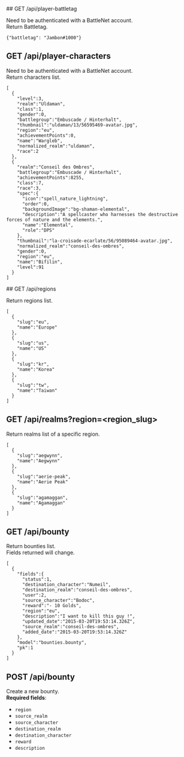 ## GET /api/player-battletag

Need to be authenticated with a BattleNet account.  
Return Battletag.

`{"battletag": "Jambon#1000"}`

## GET /api/player-characters

Need to be authenticated with a BattleNet account.  
Return characters list.

```
[  
  {  
    "level":3,
    "realm":"Uldaman",
    "class":1,
    "gender":0,
    "battlegroup":"Embuscade / Hinterhalt",
    "thumbnail":"uldaman/13/56595469-avatar.jpg",
    "region":"eu",
    "achievementPoints":0,
    "name":"Wargleb",
    "normalized_realm":"uldaman",
    "race":2
  },
  {  
    "realm":"Conseil des Ombres",
    "battlegroup":"Embuscade / Hinterhalt",
    "achievementPoints":8255,
    "class":7,
    "race":3,
    "spec":{  
      "icon":"spell_nature_lightning",
      "order":0,
      "backgroundImage":"bg-shaman-elemental",
      "description":"A spellcaster who harnesses the destructive forces of nature and the elements.",
      "name":"Elemental",
      "role":"DPS"
    },
    "thumbnail":"la-croisade-ecarlate/56/95089464-avatar.jpg",
    "normalized_realm":"conseil-des-ombres",
    "gender":0,
    "region":"eu",
    "name":"Bifilin",
    "level":91
  }
]
```

## GET /api/regions

Return regions list.

```
[  
  {  
    "slug":"eu",
    "name":"Europe"
  },
  {  
    "slug":"us",
    "name":"US"
  },
  {  
    "slug":"kr",
    "name":"Korea"
  },
  {  
    "slug":"tw",
    "name":"Taiwan"
  }
]
```

## GET /api/realms?region=\<region_slug\>

Return realms list of a specific region.

```
[  
  {  
    "slug":"aegwynn",
    "name":"Aegwynn"
  },
  {  
    "slug":"aerie-peak",
    "name":"Aerie Peak"
  },
  {  
    "slug":"agamaggan",
    "name":"Agamaggan"
  }
]
```

## GET /api/bounty

Return bounties list.  
Fields returned will change.

```
[  
  {  
    "fields":{  
      "status":1,
      "destination_character":"Numeil",
      "destination_realm":"conseil-des-ombres",
      "user":2,
      "source_character":"Bodoc",
      "reward":"- 10 Golds",
      "region":"eu",
      "description":"I want to kill this guy !",
      "updated_date":"2015-03-20T19:53:14.326Z",
      "source_realm":"conseil-des-ombres",
      "added_date":"2015-03-20T19:53:14.326Z"
    },
    "model":"bounties.bounty",
    "pk":1
  }
]
```

## POST /api/bounty

Create a new bounty.  
**Required fields**:

 - `region`
 - `source_realm`
 - `source_character`
 - `destination_realm`
 - `destination_character`
 - `reward`
 - `description`
